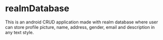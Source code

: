 # realmDatabase
This is an android CRUD application made with realm database where user can store profile picture, name, address, gender, email and description in any text style.
